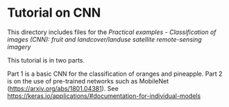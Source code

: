 Tutorial on CNN
===============
This directory includes files for the *Practical examples - Classification of images (CNN): fruit and landcover/landuse satellite remote-sensing imagery*

This tutorial is in two parts.

Part 1 is a basic CNN for the classification of oranges and pineapple. Part 2 is on the use of pre-trained networks such as MobileNet (https://arxiv.org/abs/1801.04381). See https://keras.io/applications/#documentation-for-individual-models
